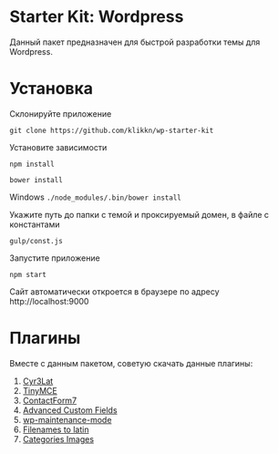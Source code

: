 # Starter Kit: Wordpress

Данный пакет предназначен для быстрой разработки темы для Wordpress.

# Установка

Склонируйте приложение

`git clone https://github.com/klikkn/wp-starter-kit`


Установите зависимости

`npm install`

`bower install`

Windows
`./node_modules/.bin/bower install`


Укажите путь до папки с темой и проксируемый домен, в файле с константами

`gulp/const.js`


Запустите приложение

`npm start`


Сайт автоматически откроется в браузере по адресу http://localhost:9000

# Плагины

Вместе с данным пакетом, советую скачать данные плагины:

 1. [Cyr3Lat](https://ru.wordpress.org/plugins/cyr3lat/)
 2. [TinyMCE](https://ru.wordpress.org/plugins/tinymce-advanced/)
 3. [ContactForm7](https://ru.wordpress.org/plugins/contact-form-7/)
 4. [Advanced Custom Fields](https://wordpress.org/plugins/advanced-custom-fields/)
 5. [wp-maintenance-mode](https://ru.wordpress.org/plugins/wp-maintenance-mode/)
 6. [Filenames to latin](https://wordpress.org/plugins/filenames-to-latin/)
 7. [Categories Images](https://wordpress.org/plugins/categories-images/)